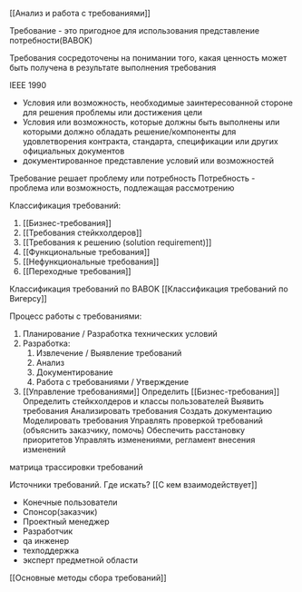 
[[Анализ и работа с требованиями]]

Требование - это пригодное для использования представление потребности(BABOK)

Требования сосредоточены на понимании того, какая ценность может быть получена в результате выполнения требования

IEEE 1990
- Условия или возможность, необходимые заинтересованной стороне для решения проблемы или достижения цели
- Условия или возможность, которые должны быть выполнены или которыми должно обладать решение/компоненты для удовлетворения контракта, стандарта, спецификации или других официальных документов
- документированное представление условий или возможностей

Требование решает проблему или потребность
Потребность - проблема или возможность, подлежащая рассмотрению

Классификация требований:
1. [[Бизнес-требования]]
2. [[Требования стейкхолдеров]]
3. [[Требования к решению (solution requirement)]]
4. [[Функциональные требования]]
5. [[Нефункциональные требования]]
6. [[Переходные требования]]

Классификация требований по BABOK
[[Классификация требований по Вигерсу]]

Процесс работы с требованиями:
1. Планирование / Разработка технических условий
2. Разработка:
	1. Извлечение / Выявление требований
	2. Анализ 
	3. Документирование
	4. Работа с требованиями / Утверждение
3. [[Управление требованиями]]
Определить [[Бизнес-требования]]
Определить стейкхолдеров и классы пользователей
Выявить требования
Анализировать требования
Создать документацию
Моделировать требования
Управлять проверкой требований (объяснить заказчику, помочь)
Обеспечить расстановку приоритетов
Управлять изменениями, регламент внесения изменений

матрица трассировки требований

Источники требований. Где искать? [[С кем взаимодействует]]
- Конечные пользователи
- Спонсор(заказчик)
- Проектный менеджер
- Разработчик
- qa инженер
- техподдержка
- эксперт предметной области

[[Основные методы сбора требований]]



